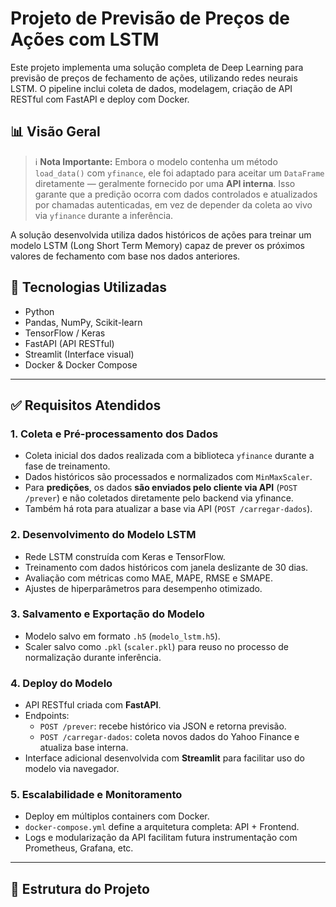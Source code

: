 # Projeto de Previsão de Preços de Ações com LSTM

Este projeto implementa uma solução completa de Deep Learning para previsão de preços de fechamento de ações, utilizando redes neurais LSTM. O pipeline inclui coleta de dados, modelagem, criação de API RESTful com FastAPI e deploy com Docker.

## 📊 Visão Geral

> ℹ️ **Nota Importante:** Embora o modelo contenha um método `load_data()` com `yfinance`, ele foi adaptado para aceitar um `DataFrame` diretamente — geralmente fornecido por uma **API interna**. Isso garante que a predição ocorra com dados controlados e atualizados por chamadas autenticadas, em vez de depender da coleta ao vivo via `yfinance` durante a inferência.

A solução desenvolvida utiliza dados históricos de ações para treinar um modelo LSTM (Long Short Term Memory) capaz de prever os próximos valores de fechamento com base nos dados anteriores.

## 🧠 Tecnologias Utilizadas

- Python
- Pandas, NumPy, Scikit-learn
- TensorFlow / Keras
- FastAPI (API RESTful)
- Streamlit (Interface visual)
- Docker & Docker Compose

---

## ✅ Requisitos Atendidos

### 1. Coleta e Pré-processamento dos Dados
- Coleta inicial dos dados realizada com a biblioteca `yfinance` durante a fase de treinamento.
- Dados históricos são processados e normalizados com `MinMaxScaler`.
- Para **predições**, os dados **são enviados pelo cliente via API** (`POST /prever`) e não coletados diretamente pelo backend via yfinance.
- Também há rota para atualizar a base via API (`POST /carregar-dados`).

### 2. Desenvolvimento do Modelo LSTM
- Rede LSTM construída com Keras e TensorFlow.
- Treinamento com dados históricos com janela deslizante de 30 dias.
- Avaliação com métricas como MAE, MAPE, RMSE e SMAPE.
- Ajustes de hiperparâmetros para desempenho otimizado.

### 3. Salvamento e Exportação do Modelo
- Modelo salvo em formato `.h5` (`modelo_lstm.h5`).
- Scaler salvo como `.pkl` (`scaler.pkl`) para reuso no processo de normalização durante inferência.

### 4. Deploy do Modelo
- API RESTful criada com **FastAPI**.
- Endpoints:
  - `POST /prever`: recebe histórico via JSON e retorna previsão.
  - `POST /carregar-dados`: coleta novos dados do Yahoo Finance e atualiza base interna.
- Interface adicional desenvolvida com **Streamlit** para facilitar uso do modelo via navegador.

### 5. Escalabilidade e Monitoramento
- Deploy em múltiplos containers com Docker.
- `docker-compose.yml` define a arquitetura completa: API + Frontend.
- Logs e modularização da API facilitam futura instrumentação com Prometheus, Grafana, etc.

---

## 📁 Estrutura do Projeto

